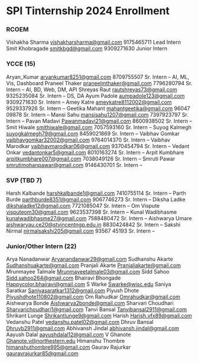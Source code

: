 # SPI Tinternship 2024 Enrollment
### RCOEM
Vishakha Sharma vishakharsharma@gmail.com 9175465711 Lead Intern 
Smit Khobragade smitkbgd@gmail.com 9309271630 Junior Intern 

### YCCE (15) 
Aryan_Kumar aryankumar8251@gmail.com 8709755507 Sr. Intern – AI, ML, Vis, Dashboard 
Praneel Thaker praneelmthaker@gmail.com 7796280794 Sr. Intern – AI, BD, Web, DM, API 
Shreyas Raut rautshreyas73@gmail.com 9325235084 Sr. Intern – DS, DA 
Ayum Padole aumpadole123@gmail.com 9309271630 Sr. Intern – 
Amey Katre ameykatre8112002@gmail.com 9529337926 Sr. Intern – 
Geetika Mahant mahantgeetika@gmail.com 96047 09878 Sr. Intern – 
Mansi Sahu mansisahu1207@gmail.com 7397923797 Sr. Intern – 
Pavan Madavi Pawanmadavi21@gmail.com 8600938502 Sr. Intern – 
Smit Hiwale smithiwale@gmail.com 7057593160 Sr. Intern – 
Suyog Kalmegh suyogkalmegh79@gmail.com 8459021869 Sr. Intern – 
Vaibhav Gomkar vaibhavgomkar32002@gmail.com 9764014370 Sr. Intern – 
Vaibhav Marodkar vaibhavmarodkar06@gmail.com 9370454794 Sr. Intern – 
Vedant Onkar vedantonkar5@gmail.com 8010163274 Sr. Intern –
Arpit Kumbhare arpitkumbhare007@gmail.com 7038049126 Sr. Intern – 
Smruti Pawar smrutimohanpawar@gmail.com 9146430701 Sr. Intern – 

### SVP (TBD 7) 
Harsh Kalbande harshkalbande1@gmail.com 7410755114 Sr. Intern – 
Parth Burde parthburde8351@gmail.com 9067746273 Sr. Intern – 
Diksha Ladke dikshaladke12@gmail.com 7721085047 Sr. Intern – 
Om Vispute visputeom30@gmail.com 9623537398 Sr. Intern – 
Kunal Wadibhasme kunalwadibhasme27@gmail.com 7588480472 Sr. Intern – 
Aishwarya Umare aishwaryau.ce20@stvincentngp.edu.in 8830424842 Sr. Intern – 
Sakshi Nirmal nirmalsakshi205@gmail.com 93567 45193 Sr. Intern – 

### Junior/Other Intern (22)  
Arya Nanadanwar Aryanandanwar29@gmail.com 
Sudhanshu Akarte Sudhanshuakarte@gmail.com 
Pranjali Akarte Pranjaliakarte@gmail.com 
Mrunmayee Talmale Mrunmayeetalmale03@gmail.com 
Sidd Sahoo Sidd.sahoo264@gmail.com 
Bhairavi Bhongade Happycolor.bhairavi@gmail.com 
S Warke Swarke@wisc.edu 
Saniya Saratkar Saniyasaratkar1312@gmail.com 
Piyush Dhote Piyushdhote110802@gmail.com 
Om Rahudkar Omrahudkar@gmail.com 
Aishwarya Bonde Aishwarya2bonde@gmail.com 
Sharvari Choudhari Sharvarichoudhari1@gmail.com 
Tanvi Bansal Tanvibansal2911@gmail.com 
Shrikant Lunge Shrikantlunge9@gmail.com 
Harish Harish.vfx89@gmail.com 
Vedanshu Patel vedanshu.patel02@gmail.com 
Dhruv Bansal Dhruvb2911@gmail.com 
Abhivansh Jindal abhivansh.jindal@gmail.com 
Aayush Dalal aayushdalal12@gmail.com 
V Ghanote Ghanote.v@northestern.edu 
Himanshu Thombre himanshuthombre995@gmail.com 
Gaurav Rajurkar gauravrajurkar85@gmail.com 
